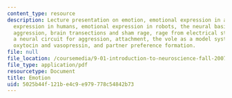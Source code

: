 ```yaml
---
content_type: resource
description: Lecture presentation on emotion, emotional expression in animals, emotional
  expression in humans, emotional expression in robots, the neural basis of fear learning,
  aggression, brain transections and sham rage, rage from electrical stimulation,
  a neural circuit for aggression, attachment, the vole as a model system for pair-bonding,
  oxytocin and vasopressin, and partner preference formation.
file: null
file_location: /coursemedia/9-01-introduction-to-neuroscience-fall-2007/5025b44f121be4c9e979778c54842b73_22_emotion.pdf
file_type: application/pdf
resourcetype: Document
title: Emotion
uid: 5025b44f-121b-e4c9-e979-778c54842b73
---
```

